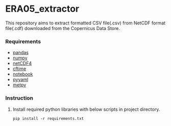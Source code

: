 # ERA05_extractor
This repository aims to extract formatted CSV file(.csv) from NetCDF format file(.cdf) downloaded from the Copernicus Data Store.



### Requirements
- [pandas](https://pandas.pydata.org/docs/getting_started/install.html)
- [numpy](https://numpy.org/install/)
- [netCDF4](https://github.com/Unidata/netcdf4-python)
- [cftime](https://unidata.github.io/cftime/installing.html)
- [notebook](https://jupyter.org/install)
- [pyyaml](https://pypi.org/project/PyYAML/)
- [metpy](https://unidata.github.io/MetPy/latest/userguide/installguide.html)


### Instruction 
1. Install required python libraries with below scripts in project directory.
   ```
   pip install -r requirements.txt
   ```
